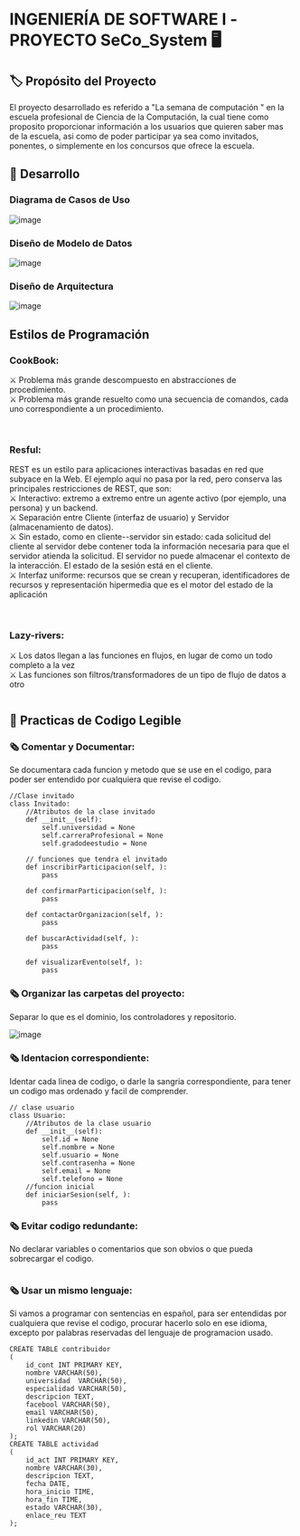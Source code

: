 #  INGENIERÍA DE SOFTWARE I -PROYECTO SeCo_System :desktop_computer: 
## :label: Propósito del Proyecto
El  proyecto desarrollado es referido a "La semana de computación " en la escuela profesional de Ciencia de la Computación, la cual tiene como proposito proporcionar información a los usuarios que quieren saber mas de la escuela, asi como de poder participar ya sea como invitados, ponentes, o simplemente en los concursos que ofrece la escuela.
## :red_circle: Desarrollo
### Diagrama de Casos de Uso
![image](https://github.com/GabrielPacco/SeCo_System/blob/main/Recursos/Main.png) 
### Diseño de Modelo de Datos 
![image](https://github.com/GabrielPacco/SeCo_System/blob/main/Recursos/modelo.png)
### Diseño de Arquitectura
![image](https://github.com/GabrielPacco/SeCo_System/blob/main/Recursos/Arquitectura.png)
## Estilos de Programación <br>
### **CookBook**: <br>
:crossed_swords: Problema más grande descompuesto en abstracciones de procedimiento.<br>
:crossed_swords: Problema más grande resuelto como una secuencia de comandos, cada uno correspondiente a un procedimiento.<br>
<br>
```

```
### **Resful**: <br>
REST es un estilo para aplicaciones interactivas basadas en red que subyace en la Web. El ejemplo aquí no pasa por la red, pero conserva las principales restricciones de REST, que son:<br>
:crossed_swords: Interactivo: extremo a extremo entre un agente activo (por ejemplo, una persona) y un backend.<br>
:crossed_swords: Separación entre Cliente (interfaz de usuario) y Servidor (almacenamiento de datos).<br>
:crossed_swords: Sin estado, como en cliente--servidor sin estado: cada solicitud del cliente al servidor debe contener toda la información necesaria para que el servidor atienda la solicitud. El servidor no puede almacenar el contexto de la interacción. El estado de la sesión está en el cliente.<br>
:crossed_swords: Interfaz uniforme: recursos que se crean y recuperan, identificadores de recursos y representación hipermedia que es el motor del estado de la aplicación<br>
<br>
```

```
###  **Lazy-rivers**: <br>
:crossed_swords: Los datos llegan a las funciones en flujos, en lugar de como un todo completo a la vez<br>
:crossed_swords: Las funciones son filtros/transformadores de un tipo de flujo de datos a otro<br>
```

```
## :red_circle: Practicas de Codigo Legible
### :newspaper_roll: **Comentar y Documentar**: <br>
Se documentara cada funcion y metodo que se use en el codigo, para poder ser entendido por cualquiera que revise el codigo. <br>
```
//Clase invitado
class Invitado:
    //Atributos de la clase invitado
    def __init__(self):
        self.universidad = None
        self.carreraProfesional = None
        self.gradodeestudio = None

    // funciones que tendra el invitado
    def inscribirParticipacion(self, ):
        pass

    def confirmarParticipacion(self, ):
        pass

    def contactarOrganizacion(self, ):
        pass

    def buscarActividad(self, ):
        pass

    def visualizarEvento(self, ):
        pass
```
### :newspaper_roll: **Organizar las carpetas del proyecto**: <br>
Separar lo que es el dominio, los controladores y repositorio.

![image](https://live.staticflickr.com/65535/52300101188_80a37989c3_n.jpg)

### :newspaper_roll: **Identacion correspondiente**: <br>
Identar cada linea de codigo, o darle la sangria correspondiente, para tener un codigo mas ordenado y facil de comprender.<br>
```
// clase usuario
class Usuario:
    //Atributos de la clase usuario
    def __init__(self):
        self.id = None
        self.nombre = None
        self.usuario = None
        self.contrasenha = None
        self.email = None
        self.telefono = None
    //funcion inicial 
    def iniciarSesion(self, ):
        pass
```
### :newspaper_roll: **Evitar codigo redundante**: <br>
No declarar variables o comentarios que son obvios o que pueda sobrecargar el codigo. <br>
```

```
### :newspaper_roll: **Usar un mismo lenguaje**: <br>
Si vamos a programar con sentencias en español, para ser entendidas por cualquiera que revise el codigo, procurar hacerlo solo en ese idioma, excepto por palabras reservadas del lenguaje de programacion usado.<br>
```
CREATE TABLE contribuidor
(
	id_cont INT PRIMARY KEY,
    nombre VARCHAR(50),
    universidad  VARCHAR(50),
    especialidad VARCHAR(50),
    descripcion TEXT,
    facebool VARCHAR(50),
    email VARCHAR(50),
    linkedin VARCHAR(50),
    rol VARCHAR(20)
);
CREATE TABLE actividad
(
    id_act INT PRIMARY KEY,
    nombre VARCHAR(30),
    descripcion TEXT,
    fecha DATE,
    hora_inicio TIME,
    hora_fin TIME,
    estado VARCHAR(30),
    enlace_reu TEXT
);
```
